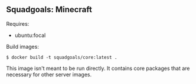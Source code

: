 
## Squadgoals: Minecraft

Requires:
 * ubuntu:focal

Build images:
```
$ docker build -t squadgoals/core:latest .
```

This image isn't meant to be run directly.
It contains core packages that are necessary for other server images.

